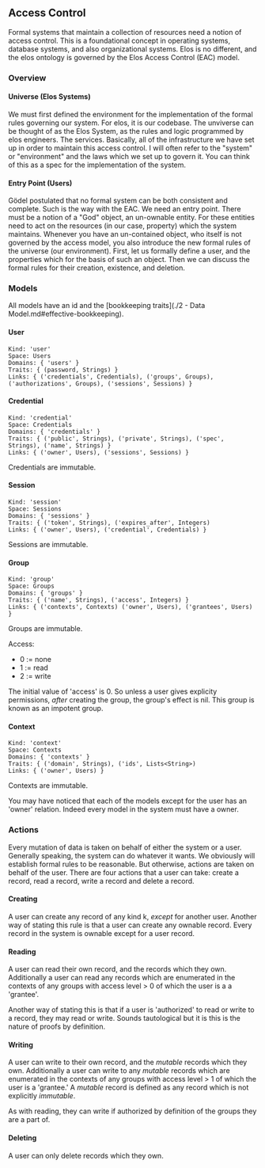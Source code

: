 Access Control
--------------

Formal systems that maintain a collection of resources need a notion of access control. This is a foundational concept in operating systems, database systems, and also organizational systems. Elos is no different, and the elos ontology is governed by the Elos Access Control (EAC) model.

### Overview

#### Universe (Elos Systems)

We must first defined the environment for the implementation of the formal rules governing our system. For elos, it is our codebase. The unviverse can be thought of as the Elos System, as the rules and logic programmed by elos engineers. The services. Basically, all of the infrastructure we have set up in order to maintain this access control. I will often refer to the "system" or "environment" and the laws which we set up to govern it. You can think of this as a spec for the implementation of the system.

#### Entry Point (Users)

Gödel postulated that no formal system can be both consistent and complete. Such is the way with the EAC. We need an entry point. There must be a notion of a "God" object, an un-ownable entity. For these entities need to act on the resources (in our case, property) which the system maintains. Whenever you have an un-contained object, who itself is not governed by the access model, you also introduce the new formal rules of the universe (our environment). First, let us formally define a user, and the properties which for the basis of such an object. Then we can discuss the formal rules for their creation, existence, and deletion.

### Models

All models have an id and the [bookkeeping traits](./2 - Data Model.md#effective-bookkeeping).

#### User

    Kind: 'user'
    Space: Users
    Domains: { 'users' }
    Traits: { (password, Strings) }
    Links: { ('credentials', Credentials), ('groups', Groups), ('authorizations', Groups), ('sessions', Sessions) }
    
#### Credential

    Kind: 'credential'
    Space: Credentials
    Domains: { 'credentials' }
    Traits: { ('public', Strings), ('private', Strings), ('spec', Strings), ('name', Strings) }
    Links: { ('owner', Users), ('sessions', Sessions) }
    
Credentials are immutable.
    
#### Session

    Kind: 'session'
    Space: Sessions
    Domains: { 'sessions' }
    Traits: { ('token', Strings), ('expires_after', Integers)
    Links: { ('owner', Users), ('credential', Credentials) }

Sessions are immutable.
    
#### Group

    Kind: 'group'
    Space: Groups
    Domains: { 'groups' }
    Traits: { ('name', Strings), ('access', Integers) }
    Links: { ('contexts', Contexts) ('owner', Users), ('grantees', Users) }
    
Groups are immutable.
    
Access:
 * 0 := none
 * 1 := read
 * 2 := write

The initial value of 'access' is 0. So unless a user gives explicity permissions, _after_ creating the group, the group's effect is nil. This group is known as an impotent group.
    
#### Context

    Kind: 'context'
    Space: Contexts
    Domains: { 'contexts' }
    Traits: { ('domain', Strings), ('ids', Lists<String>)
    Links: { ('owner', Users) }
    
Contexts are immutable.

You may have noticed that each of the models except for the user has an 'owner' relation. Indeed every model in the system must have a owner. 


### Actions

Every mutation of data is taken on behalf of either the system or a user. Generally speaking, the system can do whatever it wants. We obviously will establish formal rules to be reasonable. But otherwise, actions are taken on behalf of the user. There are four actions that a user can take: create a record, read a record, write a record and delete a record.

#### Creating

A user can create any record of any kind k, *except* for another user. Another way of stating this rule is that a user can create any ownable record. Every record in the system is ownable except for a user record.

#### Reading

A user can read their own record, and the records which they own. Additionally a user can read any records which are enumerated in the contexts of any groups with access level > 0 of which the user is a a 'grantee'.

Another way of stating this is that if a user is 'authorized' to read or write to a record, they may read or write. Sounds tautological but it is this is the nature of proofs by definition.

#### Writing

A user can write to their own record, and the *mutable* records which they own. Additionally a user can write to any *mutable* records which are enumerated in the contexts of any groups with access level > 1 of which the user is a 'grantee.' A *mutable* record is defined as any record which is not explicitly *immutable*.

As with reading, they can write if authorized by definition of the groups they are a part of.

#### Deleting

A user can only delete records which they own.
